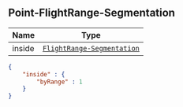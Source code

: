 ## Point-FlightRange-Segmentation

Name        |Type      
------------|----------
inside | [`FlightRange-Segmentation`]() | Indicates that a Segmentation has to be performed with respect to the [*inside* Selection Condition] on the *Flight Range* Dimension.

```json
{
    "inside" : {
        "byRange" : 1
    }
}
```
